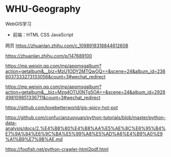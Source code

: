 # WHU-Geography
WebGIS学习
- 前端：HTML CSS JavaScript



网页
https://zhuanlan.zhihu.com/c_1098918318844612608

https://zhuanlan.zhihu.com/p/147689100

https://mp.weixin.qq.com/mp/appmsgalbum?action=getalbum&__biz=MzU1ODY2MTQwOQ==&scene=24&album_id=2366037333273133056&count=3#wechat_redirect

https://mp.weixin.qq.com/mp/appmsgalbum?action=getalbum&__biz=Mzg4OTU0NTg5OA==&scene=24&album_id=2928498109851336711&count=3#wechat_redirect

https://github.com/lovebetterworld/gis-spicy-hot-pot

https://github.com/confucianzuoyuan/python-tutorials/blob/master/python-data-analysis/docs/2.%E4%B8%80%E4%B8%AA%E5%AE%8C%E6%95%B4%E7%9A%84%E6%9C%BA%E5%99%A8%E5%AD%A6%E4%B9%A0%E9%A1%B9%E7%9B%AE.md

https://foofish.net/python-crawler-html2pdf.html
